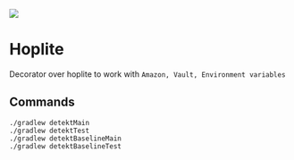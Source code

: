 ![](https://turbomates.com/wp-content/uploads/2019/11/logo-e1573642672476.png)
# Hoplite

Decorator over hoplite to work with `Amazon, Vault, Environment variables`

## Commands
```
./gradlew detektMain
./gradlew detektTest
./gradlew detektBaselineMain
./gradlew detektBaselineTest
```
